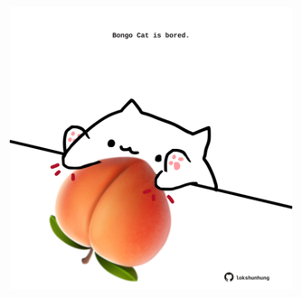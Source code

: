 <!-- built at 24/10/2024, 08:00:39 UTC -->
<p align="center">
  <img width="500" height="500" src="./ReadmeImage.svg">
</p>
